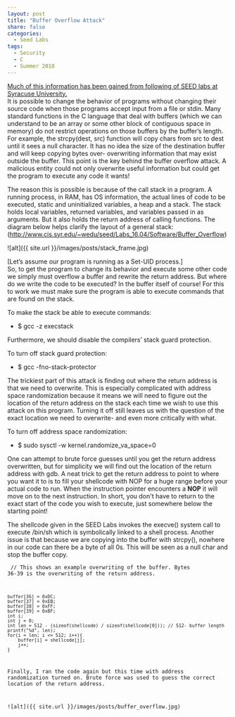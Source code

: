 ```yaml
---
layout: post
title: "Buffer Overflow Attack"
share: false
categories:
  - Seed Labs
tags:
  - Security
  - C
  - Summer 2018
---
```

[Much of this information has been gained from following of SEED labs at Syracuse University.](http://www.cis.syr.edu/~wedu/seed/labs.html)<br/>
It is possible to change the behavior of programs without changing their source code when those programs accept input from a file or stdin.
Many standard functions in the C language that deal with buffers (which we can understand to be an array or some other block of contiguous space in memory) do not restrict operations on those buffers by the buffer’s length. For example, the strcpy(dest, src) function will copy chars from src to dest until it sees a null character. It has no idea the size of the destination buffer and will keep copying bytes over- overwriting information that may exist outside the buffer. This point is the key behind the buffer overflow attack. A malicious entity could not only overwrite useful information but could get the program to execute any code it wants!

The reason this is possible is because of the call stack in a program.
A running process, in RAM, has OS information, the actual lines of code to be executed, static and uninitialized variables, a heap and a stack. The stack holds local variables, returned variables, and variables passed in as arguments. But it also holds the return address of calling functions. The diagram below helps clarify the layout of a general stack:
(http://www.cis.syr.edu/~wedu/seed/Labs_16.04/Software/Buffer_Overflow)

![alt]({{ site.url }}/images/posts/stack_frame.jpg)

[Let’s assume our program is running as a Set-UID process.] <br/>
So, to get the program to change its behavior and execute some other code we simply must overflow a buffer and rewrite the return address. But where do we write the code to be executed? In the buffer itself of course! For this to work we must make sure the program is able to execute commands that are found on the stack.

To make the stack be able to execute commands:
* $ gcc -z execstack

Furthermore, we should disable the compilers’ stack guard protection.

To turn off stack guard protection:
* $ gcc -fno-stack-protector

The trickiest part of this attack is finding out where the return address is that we need to overwrite. This is especially complicated with address space randomization because it means we will need to figure out the location of the return address on the stack each time we wish to use this attack on this program. Turning it off still leaves us with the question of the exact location we need to overwrite- and even more critically with what.

To turn off address space randomization:
* $ sudo sysctl -w kernel.randomize_va_space=0

One can attempt to brute force guesses until you get the return address overwritten, but for simplicity we will find out the location of the return address with gdb. A neat trick to get the return address to point to where you want it to is to fill your shellcode with NOP for a huge range before your actual code to run. When the instruction pointer encounters a **NOP** it will move on to the next instruction. In short, you don't have to return to the exact start of the code you wish to execute, just somewhere below the starting point!

The shellcode given in the SEED Labs invokes the execve() system call to execute /bin/sh which is symbolically linked to a shell process. Another issue is that because we are copying into the buffer with strcpy(), nowhere in our code can there be a byte of all 0s. This will be seen as a null char and stop the buffer copy.

<code> // This shows an example overwriting of the buffer. Bytes 36-39 is the overwriting of the return address.

    buffer[36] = 0xDC;
    buffer[37] = 0xEB;
    buffer[38] = 0xFF;
    buffer[39] = 0xBF;
    int i;
    int j = 0;
    int len = 512 - (sizeof(shellcode) / sizeof(shellcode[0])); // 512- buffer length
    printf("%d", len);
    for(i = len; i <= 512; i++){
        buffer[i] = shellcode[j];
        j++;
    }

Finally, I ran the code again but this time with address randomization turned on. Brute force was used to guess the correct location of the return address.

![alt]({{ site.url }}/images/posts/buffer_overflow.jpg)
